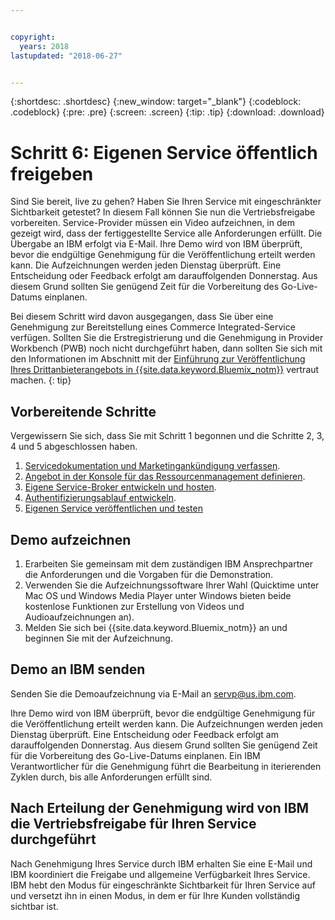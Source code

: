 ```yaml
---


copyright:
  years: 2018
lastupdated: "2018-06-27"


---
```


{:shortdesc: .shortdesc}
{:new_window: target="_blank"}
{:codeblock: .codeblock}
{:pre: .pre}
{:screen: .screen}
{:tip: .tip}
{:download: .download}

# Schritt 6: Eigenen Service öffentlich freigeben

Sind Sie bereit, live zu gehen? Haben Sie Ihren Service mit eingeschränkter Sichtbarkeit getestet? In diesem Fall können Sie nun die Vertriebsfreigabe vorbereiten. Service-Provider müssen ein Video aufzeichnen, in dem gezeigt wird, dass der fertiggestellte Service alle Anforderungen erfüllt. Die Übergabe an IBM erfolgt via E-Mail. Ihre Demo wird von IBM überprüft, bevor die endgültige Genehmigung für die Veröffentlichung erteilt werden kann. Die Aufzeichnungen werden jeden Dienstag überprüft. Eine Entscheidung oder Feedback erfolgt am darauffolgenden Donnerstag. Aus diesem Grund sollten Sie genügend Zeit für die Vorbereitung des Go-Live-Datums einplanen.

Bei diesem Schritt wird davon ausgegangen, dass Sie über eine Genehmigung zur Bereitstellung eines Commerce Integrated-Service verfügen. Sollten Sie die Erstregistrierung und die Genehmigung in Provider Workbench (PWB) noch nicht durchgeführt haben, dann sollten Sie sich mit den Informationen im Abschnitt mit der [Einführung zur Veröffentlichung Ihres Drittanbieterangebots in {{site.data.keyword.Bluemix_notm}}](/docs/third-party/index.html) vertraut machen.
{: tip}

## Vorbereitende Schritte

Vergewissern Sie sich, dass Sie mit Schritt 1 begonnen und die Schritte 2, 3, 4 und 5 abgeschlossen haben.
1. [Servicedokumentation und Marketingankündigung verfassen](/docs/third-party/cis1-docs-marketing.html).
2. [Angebot in der Konsole für das Ressourcenmanagement definieren](/docs/third-party/cis2-rmc-define.html).
3. [Eigene Service-Broker entwickeln und hosten](/docs/third-party/cis3-broker.html).
3. [Authentifizierungsablauf entwickeln](/docs/third-party/cis5-iam.html).
3. [Eigenen Service veröffentlichen und testen](/docs/third-party/cis4-rmc-publish.html)


## Demo aufzeichnen

1. Erarbeiten Sie gemeinsam mit dem zuständigen IBM Ansprechpartner die Anforderungen und die Vorgaben für die Demonstration.
1. Verwenden Sie die Aufzeichnungssoftware Ihrer Wahl (Quicktime unter Mac OS und Windows Media Player unter Windows bieten beide kostenlose Funktionen zur Erstellung von Videos und Audioaufzeichnungen an).
2. Melden Sie sich bei {{site.data.keyword.Bluemix_notm}} an und beginnen Sie mit der Aufzeichnung.

## Demo an IBM senden

Senden Sie die Demoaufzeichnung via E-Mail an servp@us.ibm.com.

Ihre Demo wird von IBM überprüft, bevor die endgültige Genehmigung für die Veröffentlichung erteilt werden kann. Die Aufzeichnungen werden jeden Dienstag überprüft. Eine Entscheidung oder Feedback erfolgt am darauffolgenden Donnerstag. Aus diesem Grund sollten Sie genügend Zeit für die Vorbereitung des Go-Live-Datums einplanen. Ein IBM Verantwortlicher für die Genehmigung führt die Bearbeitung in iterierenden Zyklen durch, bis alle Anforderungen erfüllt sind.

## Nach Erteilung der Genehmigung wird von IBM die Vertriebsfreigabe für Ihren Service durchgeführt

Nach Genehmigung Ihres Service durch IBM erhalten Sie eine E-Mail und IBM koordiniert die Freigabe und allgemeine Verfügbarkeit Ihres Service. IBM hebt den Modus für eingeschränkte Sichtbarkeit für Ihren Service auf und versetzt ihn in einen Modus, in dem er für Ihre Kunden vollständig sichtbar ist.

